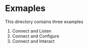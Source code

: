 # Exmaples
This directory contains three examples

1. Connect and Listen
2. Connect and Configure
3. Connect and Interact
